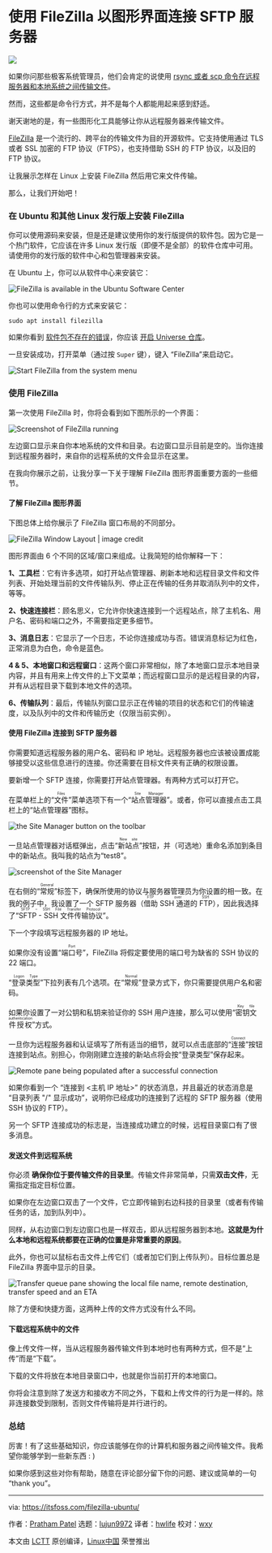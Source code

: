 [#]: subject: "Using FileZilla for Connecting to SFTP Server Via GUI"
[#]: via: "https://itsfoss.com/filezilla-ubuntu/"
[#]: author: "Pratham Patel https://itsfoss.com/author/pratham/"
[#]: collector: "lujun9972"
[#]: translator: "hwlife"
[#]: reviewer: "wxy"
[#]: publisher: " "
[#]: url: " "

使用 FileZilla 以图形界面连接 SFTP 服务器
======

![](https://img.linux.net.cn/data/attachment/album/202203/29/164256iljy9w3n053qv28x.jpg)

如果你问那些极客系统管理员，他们会肯定的说使用 [rsync 或者 scp 命令在远程服务器和本地系统之间传输文件][1]。

然而，这些都是命令行方式，并不是每个人都能用起来感到舒适。

谢天谢地的是，有一些图形化工具能够让你从远程服务器来传输文件。

[FileZilla][2] 是一个流行的、跨平台的传输文件为目的开源软件。它支持使用通过 TLS 或者 SSL 加密的 FTP 协议（FTPS），也支持借助 SSH 的 FTP 协议，以及旧的 FTP 协议。

让我展示怎样在 Linux 上安装 FileZilla 然后用它来文件传输。

那么，让我们开始吧！

### 在 Ubuntu 和其他 Linux 发行版上安装 FileZilla

你可以使用源码来安装，但是还是建议使用你的发行版提供的软件包。因为它是一个热门软件，它应该在许多 Linux 发行版（即便不是全部）的软件仓库中可用。请使用你的发行版的软件中心和包管理器来安装。

在 Ubuntu 上，你可以从软件中心来安装它：

![FileZilla is available in the Ubuntu Software Center][3]

你也可以使用命令行的方式来安装它：

```
sudo apt install filezilla
```

如果你看到 [软件包不存在的错误][4]，你应该 [开启 Universe 仓库][5]。

一旦安装成功，打开菜单（通过按 `Super` 键），键入 “FileZilla”来启动它。

![Start FileZilla from the system menu][6]

### 使用 FileZilla

第一次使用 FileZilla 时，你将会看到如下图所示的一个界面：

![Screenshot of FileZilla running][7]

左边窗口显示来自你本地系统的文件和目录。右边窗口显示目前是空的。当你连接到远程服务器时，来自你的远程系统的文件会显示在这里。

在我向你展示之前，让我分享一下关于理解 FileZilla 图形界面重要方面的一些细节。

#### 了解 FileZilla 图形界面

下图总体上给你展示了 FileZilla 窗口布局的不同部分。

![FileZilla Window Layout | image credit][8]

图形界面由 6 个不同的区域/窗口来组成。让我简短的给你解释一下：

**1、工具栏**：它有许多选项，如打开站点管理器、刷新本地和远程目录文件和文件列表、开始处理当前的文件传输队列、停止正在传输的任务并取消队列中的文件，等等。

**2、快速连接栏**：顾名思义，它允许你快速连接到一个远程站点，除了主机名、用户名、密码和端口之外，不需要指定更多细节。

**3、消息日志**：它显示了一个日志，不论你连接成功与否。错误消息标记为红色，正常消息为白色，命令是蓝色。

**4 & 5、本地窗口和远程窗口**：这两个窗口非常相似，除了本地窗口显示本地目录内容，并且有用来上传文件的上下文菜单；而远程窗口显示的是远程目录的内容，并有从远程目录下载到本地文件的选项。

**6、传输队列**：最后，传输队列窗口显示正在传输的项目的状态和它们的传输速度，以及队列中的文件和传输历史（仅限当前实例）。

#### 使用 FileZilla 连接到 SFTP 服务器

你需要知道远程服务器的用户名、密码和 IP 地址。远程服务器也应该被设置成能够接受以这些信息进行的连接。你还需要在目标文件夹有正确的权限设置。

要新增一个 SFTP 连接，你需要打开站点管理器。有两种方式可以打开它。

在菜单栏上的“<ruby>文件<rt>Files</rt></ruby>”菜单选项下有一个“<ruby>站点管理器<rt>Site Manager</rt></ruby>”。或者，你可以直接点击工具栏上的“站点管理器”图标。

![the Site Manager button on the toolbar][9]

一旦站点管理器对话框弹出，点击“<ruby>新站点<rt>New site</rt></ruby>”按钮，并（可选地）重命名添加到条目中的新站点。我叫我的站点为“test8”。

![screenshot of the Site Manager][10]

在右侧的“<ruby>常规<rt>General</rt></ruby>”标签下，确保所使用的协议与服务器管理员为你设置的相一致。在我的例子中，我设置了一个 SFTP 服务器（<ruby>借助 SSH 通道的 FTP<rt>FTP over SSH</rt></ruby>），因此我选择了“<ruby>SFTP - SSH 文件传输协议<rt>SFTP – SSH File Transfer Protocol</rt></ruby>”。

下一个字段填写远程服务器的 IP 地址。

如果你没有设置“<ruby>端口号<rt>Port</rt></ruby>”，FileZilla 将假定要使用的端口号为缺省的 SSH 协议的 22 端口。

“<ruby>登录类型<rt>Logon Type</rt></ruby>”下拉列表有几个选项。在“<ruby>常规<rt>Normal</rt></ruby>”登录方式下，你只需要提供用户名和密码。

如果你设置了一对公钥和私钥来验证你的 SSH 用户连接，那么可以使用“<ruby>密钥文件授权<rt>Key file authentication</rt></ruby>”方式。

一旦你为远程服务器和认证填写了所有适当的细节，就可以点击底部的“<ruby>连接<rt>Connect</rt></ruby>”按钮连接到站点。别担心，你刚刚建立连接的新站点将会按“登录类型”保存起来。

![Remote pane being populated after a successful connection][11]

如果你看到一个 “连接到 <主机 IP 地址>” 的状态消息，并且最近的状态消息是 “目录列表 "/" 显示成功”，说明你已经成功的连接到了远程的 SFTP 服务器（使用 SSH 协议的 FTP）。

另一个 SFTP 连接成功的标志是，当连接成功建立的时候，远程目录窗口有了很多消息。

#### 发送文件到远程系统

你必须 **确保你位于要传输文件的目录里**。传输文件非常简单，只需**双击文件**，无需指定指定目标位置。

如果你在左边窗口双击了一个文件，它立即传输到右边科技的目录里（或者有传输任务的话，加到队列中）。

同样，从右边窗口到左边窗口也是一样双击，即从远程服务器到本地。**这就是为什么本地和远程系统都要在正确的位置是非常重要的原因**。

此外，你也可以鼠标右击文件上传它们（或者加它们到上传队列）。目标位置总是 FileZilla 界面中显示的目录。

![Transfer queue pane showing the local file name, remote destination, transfer speed and an ETA][12]

除了方便和快捷方面，这两种上传的文件方式没有什么不同。

#### 下载远程系统中的文件

像上传文件一样，当从远程服务器传输文件到本地时也有两种方式，但不是“上传”而是“下载”。

下载的文件将放在本地目录窗口中，也就是你当前打开的本地窗口。

你将会注意到除了发送方和接收方不同之外，下载和上传文件的行为是一样的。除非连接数受到限制，否则文件传输将是并行进行的。

### 总结

厉害！有了这些基础知识，你应该能够在你的计算机和服务器之间传输文件。我希望你能够学到一些新东西 : )

如果你感到这些对你有帮助，随意在评论部分留下你的问题、建议或简单的一句 “thank you”。

--------------------------------------------------------------------------------

via: https://itsfoss.com/filezilla-ubuntu/

作者：[Pratham Patel][a]
选题：[lujun9972][b]
译者：[hwlife](https://github.com/hwlife)
校对：[wxy](https://github.com/wxy)

本文由 [LCTT](https://github.com/LCTT/TranslateProject) 原创编译，[Linux中国](https://linux.cn/) 荣誉推出

[a]: https://itsfoss.com/author/pratham/
[b]: https://github.com/lujun9972
[1]: https://linuxhandbook.com/transfer-files-ssh/
[2]: https://filezilla-project.org/
[3]: https://i0.wp.com/itsfoss.com/wp-content/uploads/2022/03/filezilla-ubuntu-software-center.png?resize=751%2C382&ssl=1
[4]: https://itsfoss.com/unable-to-locate-package-error-ubuntu/
[5]: https://itsfoss.com/ubuntu-repositories/
[6]: https://i0.wp.com/itsfoss.com/wp-content/uploads/2022/03/filezilla-ubuntu.png?resize=763%2C224&ssl=1
[7]: https://i0.wp.com/itsfoss.com/wp-content/uploads/2022/01/01_filezilla.webp?resize=800%2C431&ssl=1
[8]: https://i0.wp.com/itsfoss.com/wp-content/uploads/2022/01/02_filezilla_layout.webp?resize=800%2C504&ssl=1
[9]: https://i0.wp.com/itsfoss.com/wp-content/uploads/2022/01/03_site_manager_annotated.webp?resize=386%2C170&ssl=1
[10]: https://i0.wp.com/itsfoss.com/wp-content/uploads/2022/01/04_site_manager.webp?resize=800%2C577&ssl=1
[11]: https://i0.wp.com/itsfoss.com/wp-content/uploads/2022/01/05_successful_connection.webp?resize=800%2C431&ssl=1
[12]: https://i0.wp.com/itsfoss.com/wp-content/uploads/2022/01/07_transfer_pane_populated-1.webp?resize=800%2C431&ssl=1
[13]: https://itsfoss.community/

